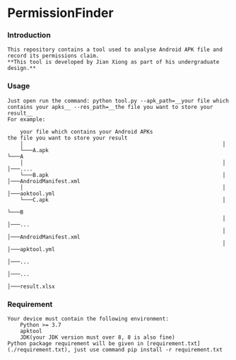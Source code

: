 # PermissionFinder

### Introduction
    This repository contains a tool used to analyse Android APK file and record its permissions claim.
    **This tool is developed by Jian Xiong as part of his undergraduate design.**

### Usage
    Just open run the command: python tool.py --apk_path=__your file which contains your apks__ --res_path=__the file you want to store your result__
    For example:
                                                                     
        your file which contains your Android APKs                      the file you want to store your result
        │                                                               │ 
        └───A.apk                                                       └───A
        │                                                               │   │───....   
        └───B.apk                                                       │   │───AndroidManifest.xml    
        │                                                               │   │───aoktool.yml    
        └───C.apk                                                       │
                                                                        └───B
                                                                        │   │───...
                                                                        │   │───AndroidManifest.xml
                                                                        │   │───apktool.yml
                                                                        │───...
                                                                        │───...
                                                                        │───result.xlsx
                                                                         
### Requirement                                                            
    Your device must contain the following environment:
        Python >= 3.7
        apktool
        JDK(your JDK version must over 8, 8 is also fine)
    Python package requirement will be given in [requirement.txt](./requirement.txt), just use command pip install -r requirement.txt

